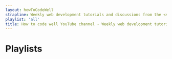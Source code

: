 ```yaml
---
layout: howToCodeWell
strapline: Weekly web development tutorials and discussions from the <strong>How To Code Well</strong> YouTube channel
playlist: 'all'
title: How to code well YouTube channel - Weekly web development tutorials and discussions
---
```


# Playlists